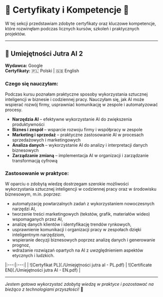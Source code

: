 # 📜 Certyfikaty i Kompetencje 📜

W tej sekcji przedstawiam zdobyte certyfikaty oraz kluczowe kompetencje, które rozwinęłam podczas licznych kursów, szkoleń i praktycznych projektów.

---

## 🤖 Umiejętności Jutra AI 2

**Wydawca:** Google  
**Certyfikaty:** 🇵🇱 Polski | 🇬🇧 English

### Czego się nauczyłam:
Podczas kursu poznałam praktyczne sposoby wykorzystania sztucznej inteligencji w biznesie i codziennej pracy. Nauczyłam się, jak AI może wspierać rozwój firmy, usprawniać komunikację w zespole i automatyzować procesy.

- **Narzędzia AI** – efektywne wykorzystanie AI do zwiększenia produktywności
- **Biznes i zespół** – wsparcie rozwoju firmy i współpracy w zespole
- **Marketing i sprzedaż** – praktyczne zastosowanie AI w procesach sprzedażowych i marketingowych
- **Analiza danych** – wykorzystanie AI do analizy i interpretacji danych biznesowych
- **Zarządzanie zmianą** – implementacja AI w organizacji i zarządzanie transformacją cyfrową

### Zastosowanie w praktyce:
W oparciu o zdobytą wiedzę dostrzegam szerokie możliwości wykorzystania sztucznej inteligencji w codziennej pracy oraz w środowisku biznesowym, m.in. poprzez:

- automatyzację powtarzalnych zadań z wykorzystaniem nowoczesnych narzędzi AI,
- tworzenie treści marketingowych (tekstów, grafik, materiałów wideo) wspomaganych przez AI,
- analizę danych klientów i identyfikację trendów rynkowych,
- usprawnienie komunikacji i organizacji pracy w zespołach dzięki inteligentnym narzędziom,
- wspieranie decyzji biznesowych poprzez analizę danych i generowanie prognoz,
- wdrażanie rozwiązań opartych na AI z uwzględnieniem aspektów etycznych i ludzkich.

|:---:|:---:|
| ![Certyfikat PL](./Umiejętności jutra aI - PL.pdf) | ![Certificate EN](./Umiejętności jutra AI - EN.pdf) |

---

*Jestem gotowa wykorzystać zdobytą wiedzę w praktyce i pozostawać na bieżąco z technologiami przyszłości!* 🚀
